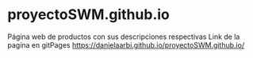 # proyectoSWM.github.io
Página web de productos con sus descripciones respectivas
Link de la pagína en gitPages https://danielaarbi.github.io/proyectoSWM.github.io/
